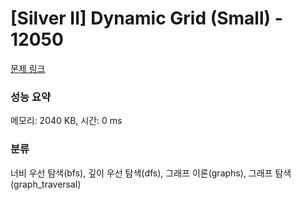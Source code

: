 # [Silver II] Dynamic Grid (Small) - 12050 

[문제 링크](https://www.acmicpc.net/problem/12050) 

### 성능 요약

메모리: 2040 KB, 시간: 0 ms

### 분류

너비 우선 탐색(bfs), 깊이 우선 탐색(dfs), 그래프 이론(graphs), 그래프 탐색(graph_traversal)

